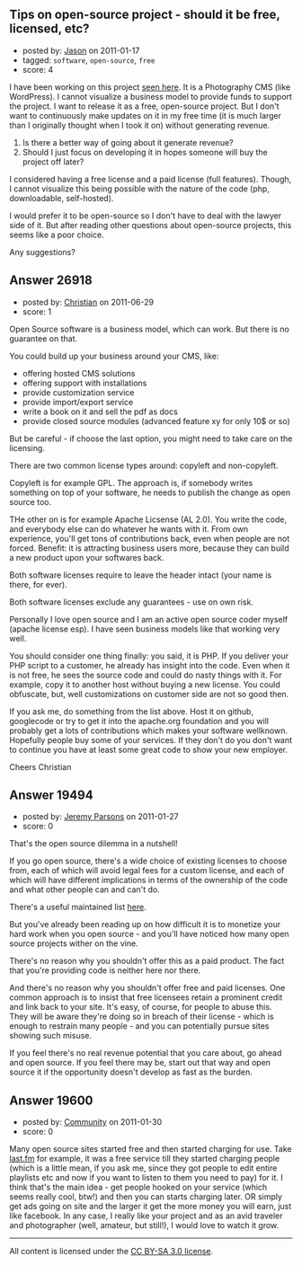 ## Tips on open-source project - should it be free, licensed, etc?

- posted by: [Jason](https://stackexchange.com/users/-1/6650-jason) on 2011-01-17
- tagged: `software`, `open-source`, `free`
- score: 4

I have been working on this project [seen here](http://www.jasonleodurbin.com/blog). It is a Photography CMS (like WordPress). I cannot visualize a business model to provide funds to support the project. I want to release it as a free, open-source project. But I don't want to continuously make updates on it in my free time (it is much larger than I originally thought when I took it on) without generating revenue.

1. Is there a better way of going about it generate revenue?
2. Should I just focus on developing it in hopes someone will buy the project off later?

I considered having a free license and a paid license (full features). Though, I cannot visualize this being possible with the nature of the code (php, downloadable, self-hosted).

I would prefer it to be open-source so I don't have to deal with the lawyer side of it. But after reading other questions about open-source projects, this seems like a poor choice.

Any suggestions? 


## Answer 26918

- posted by: [Christian](https://stackexchange.com/users/-1/9952-christian) on 2011-06-29
- score: 1

Open Source software is a business model, which can work. But there is no guarantee on that.

You could build up your business around your CMS, like:

  - offering hosted CMS solutions
  - offering support with installations
  - provide customization service
  - provide import/export service
  - write a book on it and sell the pdf as docs
  - provide closed source modules (advanced feature xy for only 10$ or so)

But be careful - if choose the last option, you might need to take care on the licensing.

There are two common license types around: copyleft and non-copyleft.

Copyleft is for example GPL. The approach is, if somebody writes something on top of your software, he needs to publish the change as open source too.

THe other on is for example Apache Licsense (AL 2.0). You write the code, and everybody else can do whatever he wants with it. From own experience, you'll get tons of contributions back, even when people are not forced. Benefit: it is attracting business users more, because they can build a new product upon your softwares back.

Both software licenses require to leave the header intact (your name is there, for ever).

Both software licenses exclude any guarantees - use on own risk.

Personally I love open source and I am an active open source coder myself (apache license esp). I have seen business models like that working very well. 

You should consider one thing finally: you said, it is PHP. If you deliver your PHP script to a customer, he already has insight into the code. Even when it is not free, he sees the source code and could do nasty things with it. For example, copy it to another host without buying a new license. You could obfuscate, but, well customizations on customer side are not so good then. 

If you ask me, do something from the list above. Host it on github, googlecode or try to get it into the apache.org foundation and you will probably get a lots of contributions which makes your software wellknown. Hopefully people buy some of your services. If they don't do you don't want to continue you have at least some great code to show your new employer.

Cheers
Christian


## Answer 19494

- posted by: [Jeremy Parsons](https://stackexchange.com/users/-1/4291-jeremy-parsons) on 2011-01-27
- score: 0

<p>That's the open source dilemma in a nutshell!</p>

<p>If you go open source, there's a wide choice of existing licenses to choose from, each of which will avoid legal fees for a custom license, and each of which will have different implications in terms of the ownership of the code and what other people can and can't do.  </p>

<p>There's a useful maintained list <a href="http://www.opensource.org/licenses/category" rel="nofollow">here</a>.</p>

<p>But you've already been reading up on how difficult it is to monetize your hard work when you open source - and you'll have noticed how many open source projects wither on the vine.</p>

<p>There's no reason why you shouldn't offer this as a paid product. The fact that you're providing code is neither here nor there. </p>

<p>And there's no reason why you shouldn't offer free and paid licenses. One common approach is to insist that free licensees retain a prominent credit and link back to your site. It's easy, of course, for people to abuse this. They will be aware they're doing so in breach of their license - which is enough to restrain many people - and you can potentially pursue sites showing such misuse. </p>

<p>If you feel there's no real revenue potential that you care about, go ahead and open source. If you feel there may be, start out that way and open source it if the opportunity doesn't develop as fast as the burden.</p>



## Answer 19600

- posted by: [Community](https://stackexchange.com/users/-1/-1-community) on 2011-01-30
- score: 0

<p>Many open source sites started free and then started charging for use. Take <a href="http://www.last.fm" rel="nofollow">last.fm</a> for example, it was a free service till they started charging people (which is a little mean, if you ask me, since they got people to edit entire playlists etc and now if you want to listen to them you need to pay) for it. I think that's the main idea - get people hooked on your service (which seems really cool, btw!) and then you can starts charging later. OR simply get ads going on site and the larger it get the more money you will earn, just like facebook. In any case, I really like your project and as an avid traveler and photographer (well, amateur, but still!), I would love to watch it grow. </p>




---

All content is licensed under the [CC BY-SA 3.0 license](https://creativecommons.org/licenses/by-sa/3.0/).
